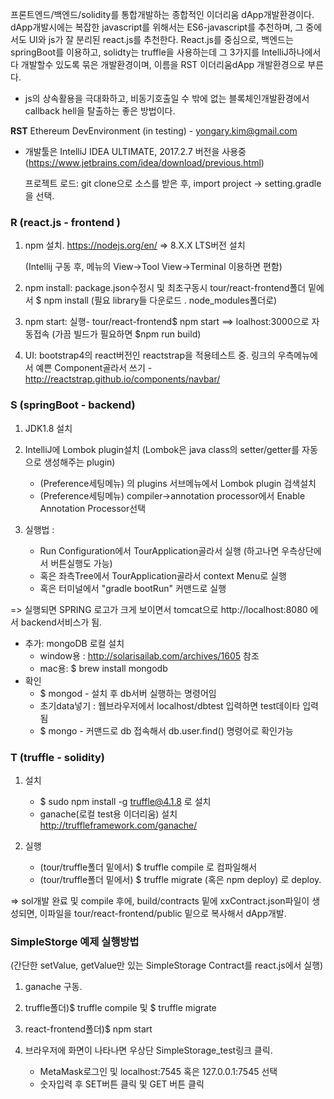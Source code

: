 
프론트엔드/백엔드/solidity를 통합개발하는 종합적인 이더리움 dApp개발환경이다.
dApp개발시에는 복잡한 javascript를 위해서는 ES6-javascript를 추천하며, 그 중에서도 UI와 js가 잘 분리된 react.js를 추천한다.
React.js를 중심으로, 백엔드는 springBoot를 이용하고, solidty는 truffle을 사용하는데
그 3가지를 IntelliJ하나에서 다 개발할수 있도록 묶은 개발환경이며, 이름을 RST 이더리움dApp 개발환경으로 부른다.
-  js의 상속활용을 극대화하고, 비동기호출일 수 밖에 없는 블록체인개발환경에서 callback hell을 탈출하는 좋은 방법이다.


**RST** Ethereum DevEnvironment (in testing) - yongary.kim@gmail.com

- 개발툴은 IntelliJ IDEA ULTIMATE,  2017.2.7 버전을 사용중 
  (https://www.jetbrains.com/idea/download/previous.html)
  
  프로젝트 로드: git clone으로 소스를 받은 후,  import project -> setting.gradle을 선택.  

### R (react.js - frontend )

1. npm 설치. https://nodejs.org/en/ ⇒ 8.X.X LTS버전 설치
  
   (Intellij 구동 후, 메뉴의 View->Tool View->Terminal 이용하면 편함)
   
2. npm install:  package.json수정시 및 최초구동시  tour/react-frontend폴더 밑에서 $ npm install  (필요 library들 다운로드 . node_modules폴더로)
3. npm start:    실행- tour/react-frontend$ npm start   ==> loalhost:3000으로 자동접속
    (가끔 빌드가 필요하면      $npm run build) 

4. UI: bootstrap4의 react버전인 reactstrap을 적용테스트 중.
링크의 우측메뉴에서 예쁜 Component골라서 쓰기 -  http://reactstrap.github.io/components/navbar/


### S (springBoot - backend)

1. JDK1.8  설치
2. IntelliJ에 Lombok plugin설치  (Lombok은 java class의 setter/getter를 자동으로 생성해주는 plugin) 
    - (Preference세팅메뉴) 의 plugins 서브메뉴에서 Lombok plugin 검색설치
    - (Preference세팅메뉴)  compiler->annotation processor에서 Enable Annotation Processor선택 

3. 실행법 :

   * Run Configuration에서 TourApplication골라서 실행 (하고나면 우측상단에서 버튼실행도 가능)
   * 혹은 좌측Tree에서 TourApplication골라서 context Menu로 실행 
   * 혹은 터미널에서 "gradle bootRun" 커맨드로 실행

 => 실행되면 SPRING 로고가 크게 보이면서 tomcat으로 http://localhost:8080 에서 backend서비스가 됨.

* 추가: mongoDB 로컬 설치
    - window용 : http://solarisailab.com/archives/1605 참조
    - mac용: $ brew install mongodb
* 확인 
    - $ mongod  - 설치 후 db서버 실행하는 명령어임
    - 초기data넣기 :  웹브라우저에서 localhost/dbtest   입력하면 test데이타 입력됨
    - $ mongo - 커맨드로 db 접속해서 db.user.find() 명령어로 확인가능


### T (truffle - solidity)

1. 설치

   * $ sudo npm install -g truffle@4.1.8  로 설치
   * ganache(로컬 test용 이더리움) 설치  http://truffleframework.com/ganache/
  
2. 실행

   * (tour/truffle폴더 밑에서)  $ truffle compile 로 컴파일해서
   * (tour/truffle폴더 밑에서)  $ truffle migrate (혹은 npm deploy) 로 deploy.

  => sol개발 완료 및 compile 후에, build/contracts 밑에 xxContract.json파일이 생성되면, 이파일을 tour/react-frontend/public 밑으로 복사해서 dApp개발.



### SimpleStorge 예제 실행방법 ###
(간단한 setValue, getValue만 있는 SimpleStorage Contract를 react.js에서 실행)

1. ganache 구동.

2. truffle폴더)$ truffle compile 및 $ truffle migrate

3. react-frontend폴더)$ npm start  

4. 브라우저에 화면이 나타나면  우상단 SimpleStorage_test링크 클릭.

    - MetaMask로그인 및 localhost:7545 혹은 127.0.0.1:7545 선택
    - 숫자입력 후 SET버튼 클릭 및 GET 버튼 클릭
